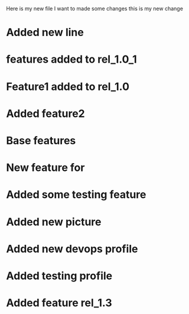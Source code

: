 Here is my new file
I want to made some changes
this is my new change
# Added new line
# features added to rel_1.0_1
# Feature1 added to rel_1.0 
# Added feature2
# Base features 
# New feature for 
# Added some testing feature
# Added new picture
# Added new devops profile
# Added testing profile
# Added feature rel_1.3